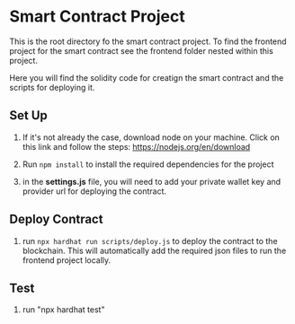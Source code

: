 # Smart Contract Project
This is the root directory fo the smart contract project. To find the frontend project for the smart contract see the frontend folder nested within this project.

Here you will find the solidity code for creatign the smart contract and the scripts for deploying it.


## Set Up

1. If it's not already the case, download node on your machine. Click on this link and follow the steps:
   https://nodejs.org/en/download

2. Run ```npm install``` to install the required dependencies for the project

3. in the **settings.js** file, you will need to add your private wallet key and provider url for deploying the contract. 

## Deploy Contract

1. run ```npx hardhat run scripts/deploy.js``` to deploy the contract to the blockchain. This will automatically add the required json files to run the frontend project locally.  

## Test

1. run "npx hardhat test"
